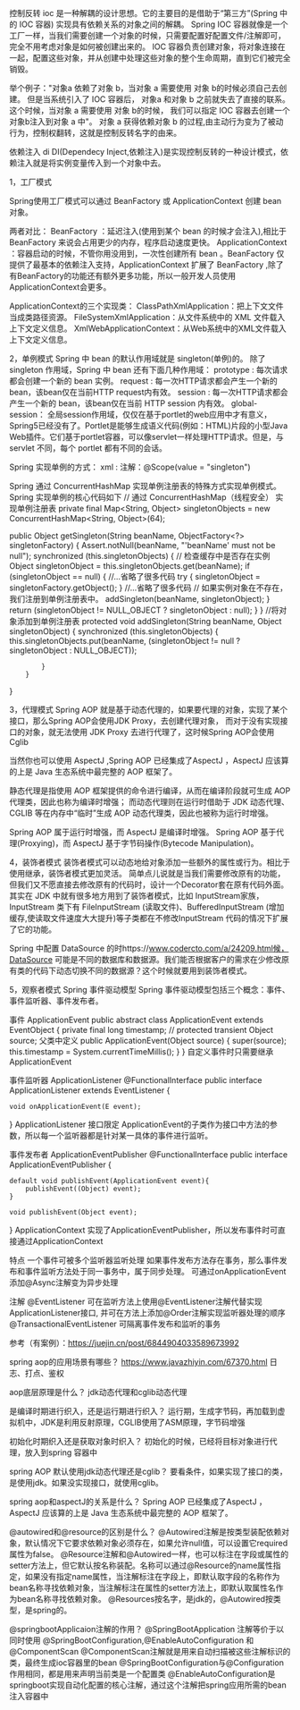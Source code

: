 控制反转 ioc 
是一种解耦的设计思想。它的主要目的是借助于“第三方”(Spring 中的 IOC 容器) 实现具有依赖关系的对象之间的解耦。
Spring IOC 容器就像是一个工厂一样，当我们需要创建一个对象的时候，只需要配置好配置文件/注解即可，完全不用考虑对象是如何被创建出来的。 IOC 容器负责创建对象，将对象连接在一起，配置这些对象，并从创建中处理这些对象的整个生命周期，直到它们被完全销毁。

举个例子："对象a 依赖了对象 b，当对象 a 需要使用 对象 b的时候必须自己去创建。
但是当系统引入了 IOC 容器后， 对象a 和对象 b 之前就失去了直接的联系。
这个时候，当对象 a 需要使用 对象 b的时候， 我们可以指定 IOC 容器去创建一个对象b注入到对象 a 中"。 
对象 a 获得依赖对象 b 的过程,由主动行为变为了被动行为，控制权翻转，这就是控制反转名字的由来。

依赖注入 di
DI(Dependecy Inject,依赖注入)是实现控制反转的一种设计模式，依赖注入就是将实例变量传入到一个对象中去。

1，工厂模式

Spring使用工厂模式可以通过 BeanFactory 或 ApplicationContext 创建 bean 对象。

两者对比：
BeanFactory ：延迟注入(使用到某个 bean 的时候才会注入),相比于BeanFactory 来说会占用更少的内存，程序启动速度更快。
ApplicationContext ：容器启动的时候，不管你用没用到，一次性创建所有 bean 。BeanFactory 仅提供了最基本的依赖注入支持，ApplicationContext 扩展了 BeanFactory ,除了有BeanFactory的功能还有额外更多功能，所以一般开发人员使用ApplicationContext会更多。

ApplicationContext的三个实现类：
ClassPathXmlApplication：把上下文文件当成类路径资源。
FileSystemXmlApplication：从文件系统中的 XML 文件载入上下文定义信息。
XmlWebApplicationContext：从Web系统中的XML文件载入上下文定义信息。

2，单例模式
Spring 中 bean 的默认作用域就是 singleton(单例)的。
除了 singleton 作用域，Spring 中 bean 还有下面几种作用域：
prototype : 每次请求都会创建一个新的 bean 实例。
request : 每一次HTTP请求都会产生一个新的bean，该bean仅在当前HTTP request内有效。
session : 每一次HTTP请求都会产生一个新的 bean，该bean仅在当前 HTTP session 内有效。
global-session： 全局session作用域，仅仅在基于portlet的web应用中才有意义，Spring5已经没有了。Portlet是能够生成语义代码(例如：HTML)片段的小型Java Web插件。它们基于portlet容器，可以像servlet一样处理HTTP请求。但是，与 servlet 不同，每个 portlet 都有不同的会话。

Spring 实现单例的方式：
xml : <bean id="userService" class="top.snailclimb.UserService" scope="singleton"/>
注解：@Scope(value = "singleton")

Spring 通过 ConcurrentHashMap 实现单例注册表的特殊方式实现单例模式。Spring 实现单例的核心代码如下
// 通过 ConcurrentHashMap（线程安全） 实现单例注册表
private final Map<String, Object> singletonObjects = new ConcurrentHashMap<String, Object>(64);

public Object getSingleton(String beanName, ObjectFactory<?> singletonFactory) {
        Assert.notNull(beanName, "'beanName' must not be null");
        synchronized (this.singletonObjects) {
            // 检查缓存中是否存在实例  
            Object singletonObject = this.singletonObjects.get(beanName);
            if (singletonObject == null) {
                //...省略了很多代码
                try {
                    singletonObject = singletonFactory.getObject();
                }
                //...省略了很多代码
                // 如果实例对象在不存在，我们注册到单例注册表中。
                addSingleton(beanName, singletonObject);
            }
            return (singletonObject != NULL_OBJECT ? singletonObject : null);
        }
    }
    //将对象添加到单例注册表
    protected void addSingleton(String beanName, Object singletonObject) {
            synchronized (this.singletonObjects) {
                this.singletonObjects.put(beanName, (singletonObject != null ? singletonObject : NULL_OBJECT));

            }
        }
}

3，代理模式
Spring AOP 就是基于动态代理的，如果要代理的对象，实现了某个接口，那么Spring AOP会使用JDK Proxy，去创建代理对象，
而对于没有实现接口的对象，就无法使用 JDK Proxy 去进行代理了，这时候Spring AOP会使用Cglib

当然你也可以使用 AspectJ ,Spring AOP 已经集成了AspectJ ，AspectJ 应该算的上是 Java 生态系统中最完整的 AOP 框架了。

静态代理是指使用 AOP 框架提供的命令进行编译，从而在编译阶段就可生成 AOP 代理类，因此也称为编译时增强；
而动态代理则在运行时借助于 JDK 动态代理、CGLIB 等在内存中“临时”生成 AOP 动态代理类，因此也被称为运行时增强。

Spring AOP 属于运行时增强，而 AspectJ 是编译时增强。 
Spring AOP 基于代理(Proxying)，而 AspectJ 基于字节码操作(Bytecode Manipulation)。

4，装饰者模式
装饰者模式可以动态地给对象添加一些额外的属性或行为。相比于使用继承，装饰者模式更加灵活。
简单点儿说就是当我们需要修改原有的功能，但我们又不愿直接去修改原有的代码时，设计一个Decorator套在原有代码外面。
其实在 JDK 中就有很多地方用到了装饰者模式，比如 InputStream家族，InputStream 类下有 FileInputStream (读取文件)、BufferedInputStream (增加缓存,使读取文件速度大大提升)等子类都在不修改InputStream 代码的情况下扩展了它的功能。

Spring 中配置 DataSource 的时https://www.codercto.com/a/24209.html候，DataSource 可能是不同的数据库和数据源。我们能否根据客户的需求在少修改原有类的代码下动态切换不同的数据源？这个时候就要用到装饰者模式。

5，观察者模式
Spring 事件驱动模型
Spring 事件驱动模型包括三个概念：事件、事件监听器、事件发布者。

事件 ApplicationEvent
public abstract class ApplicationEvent extends EventObject {
    private final long timestamp;
    // protected transient Object  source; 父类中定义
    public ApplicationEvent(Object source) {
        super(source);
        this.timestamp = System.currentTimeMillis();
    }
}
自定义事件时只需要继承ApplicationEvent

事件监听器 ApplicationListener
@FunctionalInterface
public interface ApplicationListener<E extends ApplicationEvent> extends EventListener {

    void onApplicationEvent(E event);
}
ApplicationListener 接口限定 ApplicationEvent的子类作为接口中方法的参数，所以每一个监听器都是针对某一具体的事件进行监听。

事件发布者 ApplicationEventPublisher
@FunctionalInterface
public interface ApplicationEventPublisher {

    default void publishEvent(ApplicationEvent event){
        publishEvent((Object) event);
    }

    void publishEvent(Object event);
}
ApplicationContext 实现了ApplicationEventPublisher，所以发布事件时可直接通过ApplicationContext

特点
一个事件可被多个监听器监听处理
如果事件发布方法存在事务，那么事件发布和事件监听方法处于同一事务中，属于同步处理。
可通过onApplicationEvent添加@Async注解变为异步处理

注解 @EventListener
可在监听方法上使用@EventListener注解代替实现ApplicationListener接口, 并可在方法上添加@Order注解实现监听器处理的顺序
@TransactionalEventListener 可隔离事件发布和监听的事务

参考（有案例）：https://juejin.cn/post/6844904033589673992

spring aop的应用场景有哪些？ https://www.javazhiyin.com/67370.html
日志、打点、鉴权

aop底层原理是什么？
jdk动态代理和cglib动态代理

是编译时期进行织入，还是运行期进行织入？
运行期，生成字节码，再加载到虚拟机中，JDK是利用反射原理，CGLIB使用了ASM原理，字节码增强

初始化时期织入还是获取对象时织入？
初始化的时候，已经将目标对象进行代理，放入到spring 容器中

spring AOP 默认使用jdk动态代理还是cglib？
要看条件，如果实现了接口的类，是使用jdk。如果没实现接口，就使用cglib。

spring aop和aspectJ的关系是什么？
Spring AOP 已经集成了AspectJ ，AspectJ 应该算的上是 Java 生态系统中最完整的 AOP 框架了。

@autowired和@resource的区别是什么？
@Autowired注解是按类型装配依赖对象，默认情况下它要求依赖对象必须存在，如果允许null值，可以设置它required属性为false。
@Resource注解和@Autowired一样，也可以标注在字段或属性的setter方法上，但它默认按名称装配。名称可以通过@Resource的name属性指定，如果没有指定name属性，当注解标注在字段上，即默认取字段的名称作为bean名称寻找依赖对象，当注解标注在属性的setter方法上，即默认取属性名作为bean名称寻找依赖对象。
@Resources按名字，是jdk的，@Autowired按类型，是spring的。

@springbootApplicaion注解的作用？
@SpringBootApplication 注解等价于以同时使用 @SpringBootConfiguration,@EnableAutoConfiguration 和@ComponentScan
@ComponentScan注解就是用来自动扫描被这些注解标识的类，最终生成ioc容器里的bean
@SpringBootConfiguration与@Configuration作用相同，都是用来声明当前类是一个配置类
@EnableAutoConfiguration是springboot实现自动化配置的核心注解，通过这个注解把spring应用所需的bean注入容器中
